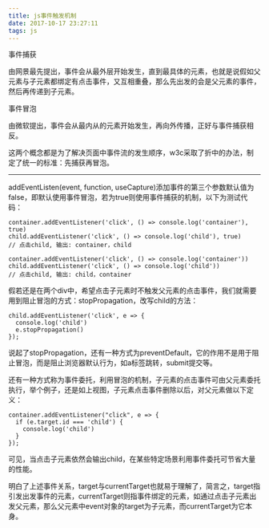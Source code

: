 ```yaml
---
title: js事件触发机制
date: 2017-10-17 23:27:11
tags: js
---
```

事件捕获

由网景最先提出，事件会从最外层开始发生，直到最具体的元素，也就是说假如父元素与子元素都绑定有点击事件，又互相重叠，那么先出发的会是父元素的事件，然后再传递到子元素。

事件冒泡

由微软提出，事件会从最内从的元素开始发生，再向外传播，正好与事件捕获相反。



这两个概念都是为了解决页面中事件流的发生顺序，w3c采取了折中的办法，制定了统一的标准：先捕获再冒泡。

---



addEventListen(event, function, useCapture)添加事件的第三个参数默认值为false，即默认使用事件冒泡，若为true则使用事件捕获的机制，以下为测试代码：

    container.addEventListener('click', () => console.log('container'), true)
    child.addEventListener('click', () => console.log('child'), true)
    // 点击child, 输出: container，child
    
    container.addEventListener('click', () => console.log('container'))
    child.addEventListener('click', () => console.log('child'))
    // 点击child, 输出: child，container

假若还是在两个div中，希望点击子元素时不触发父元素的点击事件，我们就需要用到阻止冒泡的方式：stopPropagation，改写child的方法：

    child.addEventListener('click', e => {
      console.log('child')
      e.stopPropagation()
    });

说起了stopPropagation，还有一种方式为preventDefault，它的作用不是用于阻止冒泡，而是阻止浏览器默认行为，如a标签跳转，submit提交等。

还有一种方式称为事件委托，利用冒泡的机制，子元素的点击事件可由父元素委托执行，举个例子，还是如上视图，子元素点击事件删除以后，对父元素做以下定义：

    container.addEventListener("click", e => {
      if (e.target.id === 'child') {
        console.log('child')
      }
    });

可见，当点击子元素依然会输出child，在某些特定场景利用事件委托可节省大量的性能。



明白了上述事件关系，target与currentTarget也就易于理解了，简言之，target指引发出发事件的元素，currentTarget则指事件绑定的元素，如通过点击子元素出发父元素，那么父元素中event对象的target为子元素，而currentTarget为它本身。
